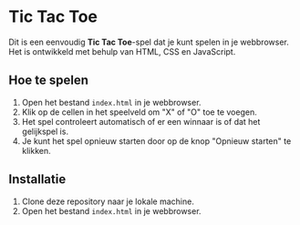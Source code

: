 # Tic Tac Toe

Dit is een eenvoudig **Tic Tac Toe**-spel dat je kunt spelen in je webbrowser. Het is ontwikkeld met behulp van HTML, CSS en JavaScript.

## Hoe te spelen

1. Open het bestand `index.html` in je webbrowser.
2. Klik op de cellen in het speelveld om "X" of "O" toe te voegen.
3. Het spel controleert automatisch of er een winnaar is of dat het gelijkspel is.
4. Je kunt het spel opnieuw starten door op de knop "Opnieuw starten" te klikken.

## Installatie

1. Clone deze repository naar je lokale machine.
2. Open het bestand `index.html` in je webbrowser.
